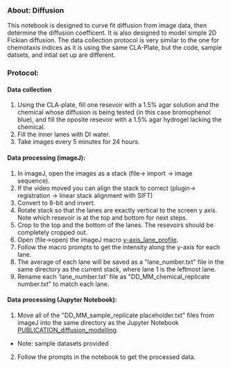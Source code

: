 ### About: Diffusion
This notebook is designed to curve fit diffusion from image data, then determine the diffusion coefficent. It is also designed to model simple 2D Fickian diffusion. The data collection protocol is very similar to the one for chemotaxis indices as it is using the same CLA-Plate, but the code, sample datsets, and intial set up are different. 

### Protocol:
#### Data collection
1. Using the CLA-plate, fill one resevoir with a 1.5% agar solution and the chemical whose diffusion is being tested (in this case bromophenol blue), and fill the oposite resevoir with a 1.5% agar hydrogel lacking the chemical.
2. Fill the inner lanes with DI water.
3. Take images every 5 minutes for 24 hours.
   
#### Data processing (imageJ):
1. In imageJ, open the images as a stack (file-> import -> image sequence).
2. If the video moved you can align the stack to correct (plugin-> registration -> linear stack alignment with SIFT)
3. Convert to 8-bit and invert.
4. Rotate stack so that the lanes are exactly vertical to the screen y axis. Note which resevoir is at the top and bottom for next steps.
5. Crop to the top and the bottom of the lanes. The resevoirs should be completely cropped out. 
6. Open (file->open) the imageJ macro [y-axis_lane_profile](https://github.com/AlaSummer/Chlamy-2024/blob/main/CHEMOTAXIS/y-axis_lane_profile.ijm).
7. Follow the macro prompts to get the intensity along the y-axis for each lane.
8. The average of each lane will be saved as a "lane_number.txt" file in the same directory as the current stack, where lane 1 is the leftmost lane. 
9. Rename each 'lane_number.txt' file as "DD_MM_chemical_replicate number.txt" to match each lane.
    
#### Data processing (Jupyter Notebook):
1. Move all of the "DD_MM_sample_replicate placeholder.txt" files from imageJ into the same directory as the Jupyter Notebook [PUBLICATION_diffusion_modelling](https://github.com/AlaSummer/Chlamy-2024/blob/main/DIFFUSION/2023_PUBLICATION_diffusion_modelling.ipynb).
  - Note: sample datasets provided 
2. Follow the prompts in the notebook to get the processed data.  
   




